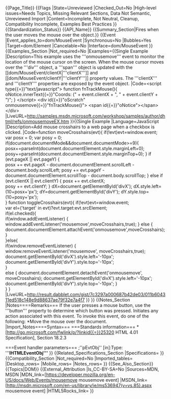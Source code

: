 {{Page_Title}}
{{Flags
|State=Unreviewed
|Checked_Out=No
|High-level issues=Needs Topics, Missing Relevant Sections, Data Not Semantic, Unreviewed Import
|Content=Incomplete, Not Neutral, Cleanup, Compatibility Incomplete, Examples Best Practices
}}
{{Standardization_Status}}
{{API_Name}}
{{Summary_Section|Fires when the user moves the mouse over the object.}}
{{Event
|Event_applies_to=dom/MouseEvent
|Synchronous=No
|Bubbles=Yes
|Target=dom/Element
|Cancelable=No
|Interface=dom/MouseEvent
}}
{{Examples_Section
|Not_required=No
|Examples={{Single Example
|Description=This example uses the '''onmousemove''' event to monitor the location of the mouse cursor on the screen. When the mouse cursor moves over the '''div''' object, a '''span''' object is updated with the [[dom/MouseEvent/clientX|'''clientX''']] and [[dom/MouseEvent/clientY|'''clientY''']] property values. The '''clientX''' and '''clientY''' properties are exposed by the event object.
|Code=&lt;script type{{=}}"text/javascript"&gt;
function fnTrackMouse(){
   oNotice.innerText{{=}}"Coords: (" + event.clientX + ", 
      " + event.clientY + ")";
}
&lt;/script&gt;
&lt;div id{{=}}"oScratch" onmousemove{{=}}"fnTrackMouse()"&gt;
  &lt;span id{{=}}"oNotice"&gt;&lt;/span&gt;
&lt;/div&gt;
|LiveURL=http://samples.msdn.microsoft.com/workshop/samples/author/dhtml/refs/onmousemoveEX.htm
}}{{Single Example
|Language=JavaScript
|Description=Add mouse crosshairs to a web page when a checkbox is clicked.
|Code=function moveCrosshairs(evt){
         if(!evt)evt=window.event;       
         var posx = 0; var posy = 0; 
         if(document.documentMode&&document.documentMode>=9){ 
         posx+=parseInt(document.documentElement.style.marginLeft+0); 
         posy+=parseInt(document.documentElement.style.marginTop+0); 
         } 
         if (evt.pageX || evt.pageY)  {  
         	posx += evt.pageX - document.documentElement.scrollLeft - document.body.scrollLeft;
         	posy += evt.pageY - document.documentElement.scrollTop - document.body.scrollTop;
          } 
        else if (evt.clientX || evt.clientY)  { 
        	posx += evt.clientX;  
        	posy += evt.clientY; 
        } 
           	dX=document.getElementById('divX'); 
           	dX.style.left=(10+posx+'px'); 
	   		dY=document.getElementById('divY'); 
	   		dY.style.top=(10+posy+'px');    
		}
		function toggleCrosshairs(evt){
        if(!evt)evt=window.event;    
        var el=('target' in evt)?evt.target:evt.srcElement;    
        if(el.checked){     
        	if(window.addEventListener)     {
        		window.addEventListener('mousemove',moveCrosshairs,true);
        	}     else     {
        		document.documentElement.attachEvent('onmousemove',moveCrosshairs);
        	}    
        }else{     
        if(window.removeEventListener)     {
        	window.removeEventListener('mousemove', moveCrosshairs,true);     
        	document.getElementById('divX').style.left='-10px';     
        	document.getElementById('divY').style.top='-10px';     
        }     
        else     {
        	document.documentElement.detachEvent('onmousemove', moveCrosshairs);
        	document.getElementById('divX').style.left='-10px';
        	document.getElementById('divY').style.top='-10px';
        }   
		}
		}
|LiveURL=http://result.dabblet.com/gist/7c3297a000687b42de03/011b604311ed518c148e9d88637ae79f32e7a4f7
}}
}}
{{Notes_Section
|Notes====Remarks===
If the user presses a mouse button, use the '''button''' property to determine which button was pressed.
Initiates any action associated with this event.
To invoke this event, do one of the following:
*Move the mouse over the document.
|Import_Notes====Syntax===
===Standards information===
*[http://go.microsoft.com/fwlink/p/?linkid{{=}}25320 HTML 4.01 Specification], Section 18.2.3


===Event handler parameters===
;''pEvtObj'' [in]:Type: '''<b>IHTMLEventObj'''</b>
}}
{{Related_Specifications_Section
|Specifications=
}}
{{Compatibility_Section
|Not_required=No
|Imported_tables=
|Desktop_rows=
|Mobile_rows=
|Notes_rows=
}}
{{See_Also_Section}}
{{Topics|DOM}}
{{External_Attribution
|Is_CC-BY-SA=No
|Sources=MDN, MSDN
|MDN_link=[https://developer.mozilla.org/en-US/docs/Web/Events/mousemove mousemove event]
|MSDN_link=[http://msdn.microsoft.com/en-us/library/ie/ms536947(v=vs.85).aspx mousemove event]
|HTML5Rocks_link=
}}